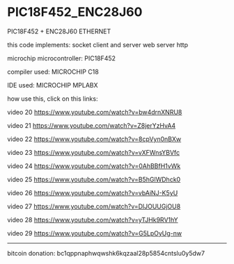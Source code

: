 # PIC18F452_ENC28J60

PIC18F452 + ENC28J60 ETHERNET

this code implements: socket client and server web server http

microchip microcontroller: PIC18F452

compiler used: MICROCHIP C18

IDE used: MICROCHIP MPLABX

how use this, click on this links:

video 20 https://www.youtube.com/watch?v=bw4drnXNRU8

video 21 https://www.youtube.com/watch?v=Z8jerYzHvA4

video 22 https://www.youtube.com/watch?v=8cpVyn0nBXw

video 23 https://www.youtube.com/watch?v=vXFWnsYBVfc

video 24 https://www.youtube.com/watch?v=0AhBBfH1vWk

video 25 https://www.youtube.com/watch?v=B5hGlWDhck0

video 26 https://www.youtube.com/watch?v=vbAiNJ-K5yU

video 27 https://www.youtube.com/watch?v=DlJOUUGjOU8

video 28 https://www.youtube.com/watch?v=yTJHk9RV1hY

video 29 https://www.youtube.com/watch?v=G5LpOyUg-nw


-------------------------------------------------------------
bitcoin donation: bc1qppnaphwqwshk6kqzaal28p5854cntslu0y5dw7
